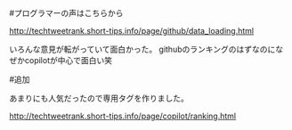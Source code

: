 <!--
title:   Copilotが色々物議を醸しているのでまとめてみた
tags:    GitHub,Twitter,copilot
id:      8f21a22f7d7f0d895e0c
private: false
-->
#プログラマーの声はこちらから


http://techtweetrank.short-tips.info/page/github/data_loading.html


いろんな意見が転がっていて面白かった。
githubのランキングのはずなのになぜかcopilotが中心で面白い笑


#追加

あまりにも人気だったので専用タグを作りました。

http://techtweetrank.short-tips.info/page/copilot/ranking.html